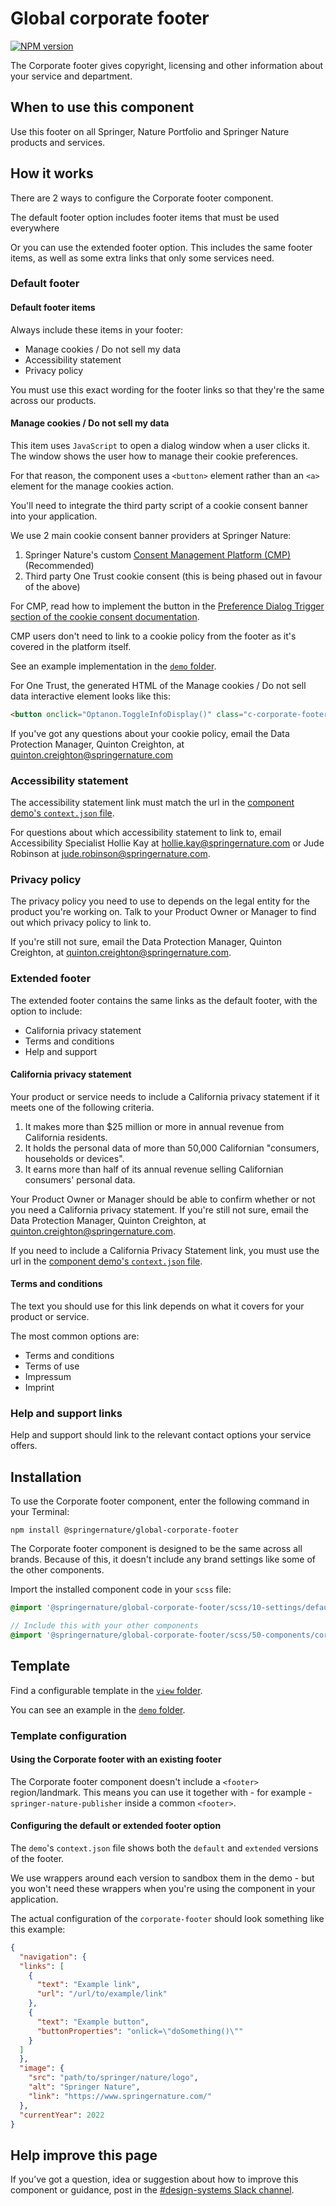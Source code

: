 # Global corporate footer

[![NPM version][badge-npm]][info-npm]

The Corporate footer gives copyright, licensing and other information about your service and department.

## When to use this component

Use this footer on all Springer, Nature Portfolio and Springer Nature products and services.

## How it works

There are 2 ways to configure the Corporate footer component.

The default footer option includes footer items that must be used everywhere

Or you can use the extended footer option. This includes the same footer items, as well as some extra links that only some services need.

### Default footer

#### Default footer items

Always include these items in your footer:

- Manage cookies / Do not sell my data
- Accessibility statement
- Privacy policy

You must use this exact wording for the footer links so that they're the same across our products.

#### Manage cookies / Do not sell my data

This item uses `JavaScript` to open a dialog window when a user clicks it. The window shows the user how to manage their cookie preferences.

For that reason, the component uses a `<button>` element rather than an `<a>` element for the manage cookies action.

You'll need to integrate the third party script of a cookie consent banner into your application.

We use 2 main cookie consent banner providers at Springer Nature:

1. Springer Nature's custom [Consent Management Platform (CMP)](https://cookie-consent.public.springernature.app/docs/introduction/) (Recommended)
2. Third party One Trust cookie consent (this is being phased out in favour of the above)

For CMP, read how to implement the button in the [Preference Dialog Trigger section of the cookie consent
documentation](https://cookie-consent.public.springernature.app/docs/getting-started/installation/#preference-dialog-trigger). 

CMP users don't need to link to a cookie policy from the footer as it's covered in the platform itself.

See an example implementation in the [`demo` folder](https://github.com/springernature/frontend-toolkits/tree/master/toolkits/global/packages/global-corporate-footer/demo).

For One Trust, the generated HTML of the Manage cookies / Do not sell data interactive element looks like this:

```html
<button onclick="Optanon.ToggleInfoDisplay()" class="c-corporate-footer__link">Manage cookies / Do not sell my data</button>
```
If you've got any questions about your cookie policy, email the Data Protection Manager, Quinton Creighton, at [quinton.creighton@springernature.com](mailto:quinton.creighton@springernature.com)

### Accessibility statement

The accessibility statement link must match the url in the [component demo's `context.json` file](https://github.com/springernature/frontend-toolkits/tree/master/toolkits/global/packages/global-corporate-footer/demo/context.json).

For questions about which accessibility statement to link to, email Accessibility Specialist Hollie Kay at [hollie.kay@springernature.com](mailto:hollie.kay@springernature.com) or Jude Robinson at [jude.robinson@springernature.com](mailto:jude.robinson@springernature.com).

### Privacy policy

The privacy policy you need to use to depends on the legal entity for the product you're working on. Talk to your Product Owner or Manager to find out which privacy policy to link to. 

If you're still not sure, email the Data Protection Manager, Quinton Creighton, at [quinton.creighton@springernature.com](mailto:quinton.creighton@springernature.com).

### Extended footer

The extended footer contains the same links as the default footer, with the option to include:

- California privacy statement
- Terms and conditions
- Help and support

#### California privacy statement

Your product or service needs to include a California privacy statement if it meets one of the following criteria.

1. It makes more than $25 million or more in annual revenue from California residents.
2. It holds the personal data of more than 50,000 Californian "consumers, households or devices".
3. It earns more than half of its annual revenue selling Californian consumers' personal data. 

Your Product Owner or Manager should be able to confirm whether or not you need a California privacy statement. If you're still not sure, email the Data Protection Manager, Quinton Creighton, at [quinton.creighton@springernature.com](mailto:quinton.creighton@springernature.com).

If you need to include a California Privacy Statement link, you must use the url in the [component demo's `context.json` file](https://github.com/springernature/frontend-toolkits/tree/master/toolkits/global/packages/global-corporate-footer/demo/context.json).

#### Terms and conditions

The text you should use for this link depends on what it covers for your product or service. 

The most common options are:

- Terms and conditions
- Terms of use
- Impressum
- Imprint

### Help and support links

Help and support should link to the relevant contact options your service offers.

## Installation

To use the Corporate footer component, enter the following command in
your Terminal:

```
npm install @springernature/global-corporate-footer
```
The Corporate footer component is designed to be the same across all brands. Because of this, it doesn't include any brand settings like some of the other components.

Import the installed component code in your `scss` file:

```scss
@import '@springernature/global-corporate-footer/scss/10-settings/default';

// Include this with your other components
@import '@springernature/global-corporate-footer/scss/50-components/corporate-footer';
```

## Template

Find a configurable template in the [`view` folder](https://github.com/springernature/frontend-toolkits/tree/master/toolkits/global/packages/global-corporate-footer/view). 

You can see an example in the [`demo` folder](https://github.com/springernature/frontend-toolkits/tree/master/toolkits/global/packages/global-corporate-footer/demo).

### Template configuration

#### Using the Corporate footer with an existing footer

The Corporate footer component doesn't include a `<footer>` region/landmark. This means you can use it together with - for example - `springer-nature-publisher` inside a common `<footer>`.

#### Configuring the default or extended footer option

The `demo`'s `context.json` file shows both the `default` and `extended` versions of the footer. 

We use wrappers around each version to sandbox them in the demo - but you won't need these wrappers when you're using the component in your application.

The actual configuration of the `corporate-footer` should look something like this example:

```json
{
  "navigation": {
  "links": [
    {
      "text": "Example link",
      "url": "/url/to/example/link"
    },
    {
      "text": "Example button",
      "buttonProperties": "onlick=\"doSomething()\""
    }
  ]
  },
  "image": {
    "src": "path/to/springer/nature/logo",
    "alt": "Springer Nature",
    "link": "https://www.springernature.com/"
  },
  "currentYear": 2022
}
```

## Help improve this page

If you’ve got a question, idea or suggestion about how to improve this component or guidance, post in the [#design-systems Slack channel](https://springernature.slack.com/archives/C75DHBTBP).

[info-npm]: https://www.npmjs.com/package/@springernature/global-corporate-footer
[badge-npm]: https://img.shields.io/npm/v/@springernature/global-corporate-footer.svg
